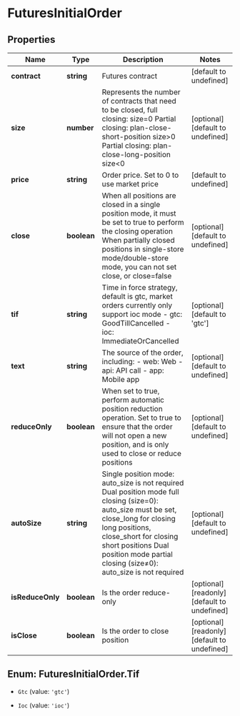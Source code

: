 # FuturesInitialOrder

## Properties

Name | Type | Description | Notes
------------ | ------------- | ------------- | -------------
**contract** | **string** | Futures contract | [default to undefined]
**size** | **number** | Represents the number of contracts that need to be closed, full closing: size&#x3D;0 Partial closing: plan-close-short-position size&gt;0  Partial closing: plan-close-long-position size&lt;0 | [optional] [default to undefined]
**price** | **string** | Order price. Set to 0 to use market price | [default to undefined]
**close** | **boolean** | When all positions are closed in a single position mode, it must be set to true to perform the closing operation When partially closed positions in single-store mode/double-store mode, you can not set close, or close&#x3D;false | [optional] [default to undefined]
**tif** | **string** | Time in force strategy, default is gtc, market orders currently only support ioc mode  - gtc: GoodTillCancelled - ioc: ImmediateOrCancelled | [optional] [default to &#39;gtc&#39;]
**text** | **string** | The source of the order, including: - web: Web - api: API call - app: Mobile app | [optional] [default to undefined]
**reduceOnly** | **boolean** | When set to true, perform automatic position reduction operation. Set to true to ensure that the order will not open a new position, and is only used to close or reduce positions | [optional] [default to undefined]
**autoSize** | **string** | Single position mode: auto_size is not required Dual position mode full closing (size&#x3D;0): auto_size must be set, close_long for closing long positions, close_short for closing short positions Dual position mode partial closing (size≠0): auto_size is not required | [optional] [default to undefined]
**isReduceOnly** | **boolean** | Is the order reduce-only | [optional] [readonly] [default to undefined]
**isClose** | **boolean** | Is the order to close position | [optional] [readonly] [default to undefined]

## Enum: FuturesInitialOrder.Tif

* `Gtc` (value: `'gtc'`)

* `Ioc` (value: `'ioc'`)


